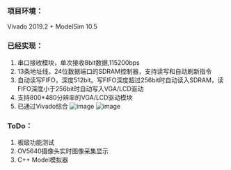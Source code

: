 ### 项目环境：
Vivado 2019.2 + ModelSim 10.5

### 已经实现：

1.   串口接收模块，单次接收8bit数据,115200bps
2.   13条地址线，24位数据端口的SDRAM控制器，支持读写和自动刷新指令
3.   自动读写FIFO，深度512bit。写FIFO深度超过256bit时自动读入SDRAM，读FIFO深度小于256bit时自动写入VGA/LCD驱动
4.   支持800*480分辨率的VGA/LCD驱动模块
5.   已通过Vivado综合
![image](https://user-images.githubusercontent.com/100147572/216013259-19d72351-1e46-4a20-ad95-f45a0511561f.png)
![image](https://user-images.githubusercontent.com/100147572/216013490-6c6febf8-bcb7-4f7d-acd1-83a531a92bd3.png)

### ToDo：

1.   板级功能测试
2.   OV5640摄像头实时图像采集显示
3.   C++ Model模拟器
